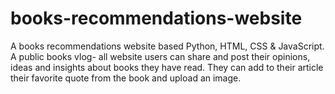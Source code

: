 # books-recommendations-website
A books recommendations website based Python, HTML, CSS & JavaScript.
A public books vlog- all website users can share and post their opinions, ideas and insights about books they have read. They can add to their article their favorite quote from the book and upload an image.

